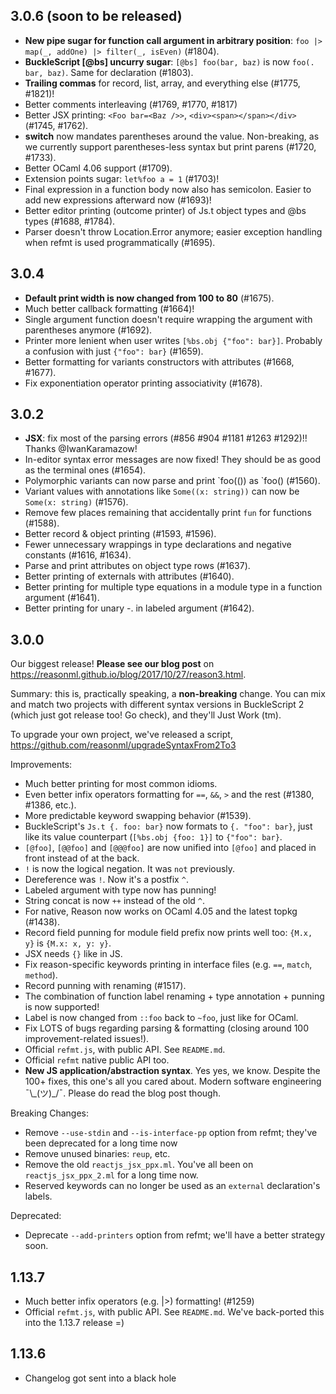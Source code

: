 ## 3.0.6 (soon to be released)

- **New pipe sugar for function call argument in arbitrary position**: `foo |> map(_, addOne) |> filter(_, isEven)` (#1804).
- **BuckleScript [@bs] uncurry sugar**: `[@bs] foo(bar, baz)` is now `foo(. bar, baz)`. Same for declaration (#1803).
- **Trailing commas** for record, list, array, and everything else (#1775, #1821)!
- Better comments interleaving (#1769, #1770, #1817)
- Better JSX printing: `<Foo bar=<Baz />>`, `<div><span></span></div>` (#1745, #1762).
- **switch** now mandates parentheses around the value. Non-breaking, as we currently support parentheses-less syntax but print parens (#1720, #1733).
- Better OCaml 4.06 support (#1709).
- Extension points sugar: `let%foo a = 1` (#1703)!
- Final expression in a function body now also has semicolon. Easier to add new expressions afterward now (#1693)!
- Better editor printing (outcome printer) of Js.t object types and @bs types (#1688, #1784).
- Parser doesn't throw Location.Error anymore; easier exception handling when refmt is used programmatically (#1695).

## 3.0.4

- **Default print width is now changed from 100 to 80** (#1675).
- Much better callback formatting (#1664)!
- Single argument function doesn't require wrapping the argument with parentheses anymore (#1692).
- Printer more lenient when user writes `[%bs.obj {"foo": bar}]`. Probably a confusion with just `{"foo": bar}` (#1659).
- Better formatting for variants constructors with attributes (#1668, #1677).
- Fix exponentiation operator printing associativity (#1678).

## 3.0.2

- **JSX**: fix most of the parsing errors (#856 #904 #1181 #1263 #1292)!! Thanks @IwanKaramazow!
- In-editor syntax error messages are now fixed! They should be as good as the terminal ones (#1654).
- Polymorphic variants can now parse and print \`foo(()) as \`foo() (#1560).
- Variant values with annotations like `Some((x: string))` can now be `Some(x: string)` (#1576).
- Remove few places remaining that accidentally print `fun` for functions (#1588).
- Better record & object printing (#1593, #1596).
- Fewer unnecessary wrappings in type declarations and negative constants (#1616, #1634).
- Parse and print attributes on object type rows (#1637).
- Better printing of externals with attributes (#1640).
- Better printing for multiple type equations in a module type in a function argument (#1641).
- Better printing for unary -. in labeled argument (#1642).

## 3.0.0

Our biggest release! **Please see our blog post** on https://reasonml.github.io/blog/2017/10/27/reason3.html.

Summary: this is, practically speaking, a **non-breaking** change. You can mix and match two projects with different syntax versions in BuckleScript 2 (which just got release too! Go check), and they'll Just Work (tm).

To upgrade your own project, we've released a script, https://github.com/reasonml/upgradeSyntaxFrom2To3

Improvements:

- Much better printing for most common idioms.
- Even better infix operators formatting for `==`, `&&`, `>` and the rest (#1380, #1386, etc.).
- More predictable keyword swapping behavior (#1539).
- BuckleScript's `Js.t {. foo: bar}` now formats to `{. "foo": bar}`, just like its value counterpart (`[%bs.obj {foo: 1}]` to `{"foo": bar}`.
- `[@foo]`, `[@@foo]` and `[@@@foo]` are now unified into `[@foo]` and placed in front instead of at the back.
- `!` is now the logical negation. It was `not` previously.
- Dereference was `!`. Now it's a postfix `^`.
- Labeled argument with type now has punning!
- String concat is now `++` instead of the old `^`.
- For native, Reason now works on OCaml 4.05 and the latest topkg (#1438).
- Record field punning for module field prefix now prints well too: `{M.x, y}` is `{M.x: x, y: y}`.
- JSX needs `{}` like in JS.
- Fix reason-specific keywords printing in interface files (e.g. `==`, `match`, `method`).
- Record punning with renaming (#1517).
- The combination of function label renaming + type annotation + punning is now supported!
- Label is now changed from `::foo` back to `~foo`, just like for OCaml.
- Fix LOTS of bugs regarding parsing & formatting (closing around 100 improvement-related issues!).
- Official `refmt.js`, with public API. See `README.md`.
- Official `refmt` native public API too.
- **New JS application/abstraction syntax**. Yes yes, we know. Despite the 100+ fixes, this one's all you cared about. Modern software engineering ¯\\\_(ツ)\_/¯. Please do read the blog post though.

Breaking Changes:

- Remove `--use-stdin` and `--is-interface-pp` option from refmt; they've been deprecated for a long time now
- Remove unused binaries: `reup`, etc.
- Remove the old `reactjs_jsx_ppx.ml`. You've all been on `reactjs_jsx_ppx_2.ml` for a long time now.
- Reserved keywords can no longer be used as an `external` declaration's labels.

Deprecated:

- Deprecate `--add-printers` option from refmt; we'll have a better strategy soon.

## 1.13.7

- Much better infix operators (e.g. |>) formatting! (#1259)
- Official `refmt.js`, with public API. See `README.md`. We've back-ported this into the 1.13.7 release =)

## 1.13.6

- Changelog got sent into a black hole
